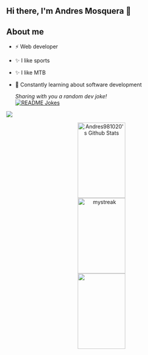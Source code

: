 ## Hi there, I'm Andres Mosquera 👋

## About me
- ⚡ Web developer
- ✨ I like sports
- ✨ I like MTB
- 🌱 Constantly learning about software development

  <i>Sharing with you a random dev joke!</i><br>
<a href="https://readme-jokes.vercel.app"><img align="center" src="https://readme-jokes.vercel.app/api" alt="README Jokes"></a>


  
<a href="https://www.youtube.com/watch?v=dQw4w9WgXcQ"><img src="https://user-images.githubusercontent.com/73097560/115834477-dbab4500-a447-11eb-908a-139a6edaec5c.gif"></a>

</div>

<div align="center">

<img style="height:200px ; width: 50%" align="center" src="https://github-readme-stats.vercel.app/api?username=Andres981020&include_all_commits=true&count_private=true&show_icons=true&theme=tokyonight" alt="Andres981020's Github Stats">
</br>
<img style="height:200px; width:50%" src="https://github-readme-streak-stats.herokuapp.com/?user=Andres981020&theme=tokyonight" alt="mystreak"/>
</br>
<img style="height:200px ; width: 50%" align="center" src="https://github-readme-stats.vercel.app/api/top-langs/?username=Andres981020&theme=tokyonight&layout=compact" alt="">
</div>
<!--
**Andres981020/Andres981020** is a ✨ _special_ ✨ repository because its `README.md` (this file) appears on your GitHub profile.

Here are some ideas to get you started:

- 🔭 I’m currently working on ...
- 🌱 I’m currently learning ...
- 👯 I’m looking to collaborate on ...
- 🤔 I’m looking for help with ...
- 💬 Ask me about ...
- 📫 How to reach me: ...
- 😄 Pronouns: ...
- ⚡ Fun fact: ...
-->
